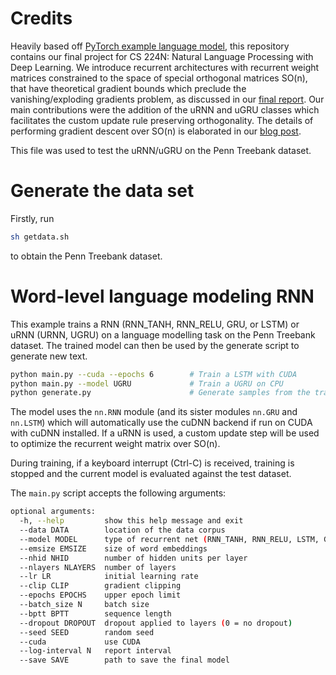 # Credits

Heavily based off [PyTorch example language model](https://github.com/pytorch/examples/tree/master/word_language_model), this repository contains our final project for CS 224N: Natural Language Processing with
Deep Learning. We introduce recurrent architectures with recurrent weight matrices constrained to the space of special orthogonal matrices SO(n), that have theoretical gradient bounds which preclude the vanishing/exploding gradients problem, as discussed in our [final report](http://web.stanford.edu/class/cs224n/reports/custom/15842215.pdf). Our main contributions were the addition of the uRNN and uGRU classes which facilitates the custom update rule preserving orthogonality. The details of performing gradient descent over SO(n) is elaborated in our [blog post](http://jensenjhwang.su.domains/cs/math/urnn/).

This file was used to test the uRNN/uGRU on the Penn Treebank dataset.

# Generate the data set

Firstly, run

```bash
sh getdata.sh
```

to obtain the Penn Treebank dataset.

# Word-level language modeling RNN

This example trains a RNN (RNN_TANH, RNN_RELU, GRU, or LSTM) or uRNN (URNN, UGRU) on a language modelling task on the Penn Treebank dataset.
The trained model can then be used by the generate script to generate new text.

```bash
python main.py --cuda --epochs 6        # Train a LSTM with CUDA
python main.py --model UGRU             # Train a UGRU on CPU
python generate.py                      # Generate samples from the trained model.
```

The model uses the `nn.RNN` module (and its sister modules `nn.GRU` and `nn.LSTM`)
which will automatically use the cuDNN backend if run on CUDA with cuDNN installed.
If a uRNN is used, a custom update step will be used to optimize the recurrent weight matrix
over SO(n).

During training, if a keyboard interrupt (Ctrl-C) is received,
training is stopped and the current model is evaluated against the test dataset.

The `main.py` script accepts the following arguments:

```bash
optional arguments:
  -h, --help         show this help message and exit
  --data DATA        location of the data corpus
  --model MODEL      type of recurrent net (RNN_TANH, RNN_RELU, LSTM, GRU, URNN, UGRU)
  --emsize EMSIZE    size of word embeddings
  --nhid NHID        number of hidden units per layer
  --nlayers NLAYERS  number of layers
  --lr LR            initial learning rate
  --clip CLIP        gradient clipping
  --epochs EPOCHS    upper epoch limit
  --batch_size N     batch size
  --bptt BPTT        sequence length
  --dropout DROPOUT  dropout applied to layers (0 = no dropout)
  --seed SEED        random seed
  --cuda             use CUDA
  --log-interval N   report interval
  --save SAVE        path to save the final model
```
